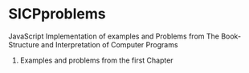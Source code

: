 # SICPproblems
JavaScript Implementation of examples and Problems from The Book- Structure and Interpretation of Computer Programs
1. Examples and problems from the first Chapter
